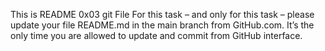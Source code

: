 This is README  0x03 git File
For this task – and only for this task – please update your file README.md in the main branch from GitHub.com. It’s the only time you are allowed to update and commit from GitHub interface.
